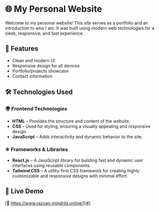 # 🌐 My Personal Website

Welcome to my personal website! This site serves as a portfolio and an introduction to who I am. It was built using modern web technologies for a sleek, responsive, and fast experience.

## 🚀 Features
- Clean and modern UI  
- Responsive design for all devices  
- Portfolio/projects showcase  
- Contact information  

## 🛠️ Technologies Used

### 🌍 Frontend Technologies
- **HTML** – Provides the structure and content of the website.  
- **CSS** – Used for styling, ensuring a visually appealing and responsive design.  
- **JavaScript** – Adds interactivity and dynamic behavior to the site.  

### ⚛️ Frameworks & Libraries
- **React.js** – A JavaScript library for building fast and dynamic user interfaces using reusable components.  
- **Tailwind CSS** – A utility-first CSS framework for creating highly customizable and responsive designs with minimal effort.  

## 📌 Live Demo
[🔗 https://www.razvan-mindrila.online/](#) 
